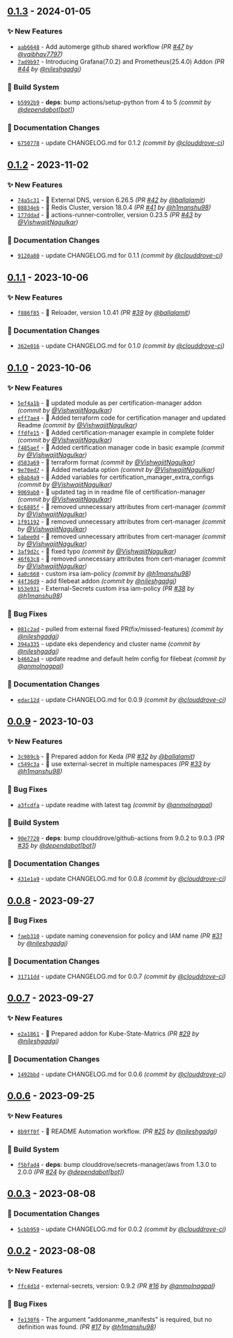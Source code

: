 
## [0.1.3] - 2024-01-05
### :sparkles: New Features
- [`aab6648`](https://github.com/clouddrove/terraform-aws-eks-addons/commit/aab66483a2bb9c37af3a41e197087d61af711ea5) - Add automerge github shared workflow *(PR [#47](https://github.com/clouddrove/terraform-aws-eks-addons/pull/47) by [@vaibhav7797](https://github.com/vaibhav7797))*
- [`7ad9b97`](https://github.com/clouddrove/terraform-aws-eks-addons/commit/7ad9b9786bbe0cdbf6bf81144fa669bf125d1c57) - Introducing Grafana(7.0.2) and Prometheus(25.4.0) Addon *(PR [#44](https://github.com/clouddrove/terraform-aws-eks-addons/pull/44) by [@nileshgadgi](https://github.com/nileshgadgi))*

### :construction_worker: Build System
- [`b5992b9`](https://github.com/clouddrove/terraform-aws-eks-addons/commit/b5992b9f8d4f0f3cfa2f635cc2f66960a964655c) - **deps**: bump actions/setup-python from 4 to 5 *(commit by [@dependabot[bot]](https://github.com/apps/dependabot))*

### :memo: Documentation Changes
- [`6750778`](https://github.com/clouddrove/terraform-aws-eks-addons/commit/675077811647a0a6933058a73efaadaaada09b29) - update CHANGELOG.md for 0.1.2 *(commit by [@clouddrove-ci](https://github.com/clouddrove-ci))*


## [0.1.2] - 2023-11-02
### :sparkles: New Features
- [`74a5c31`](https://github.com/clouddrove/terraform-aws-eks-addons/commit/74a5c316b635aedb389be77cacd2bd3d5b432bf9) - 🚀 External DNS, version 6.26.5 *(PR [#42](https://github.com/clouddrove/terraform-aws-eks-addons/pull/42) by [@ballalamit](https://github.com/ballalamit))*
- [`08834eb`](https://github.com/clouddrove/terraform-aws-eks-addons/commit/08834ebb083aef470c8c2ea2934ffc21ca5d4ac9) - :rocket: Redis Cluster, version 18.0.4 *(PR [#41](https://github.com/clouddrove/terraform-aws-eks-addons/pull/41) by [@h1manshu98](https://github.com/h1manshu98))*
- [`177ddad`](https://github.com/clouddrove/terraform-aws-eks-addons/commit/177ddad5bf53f1e256f77158d47c9cee913b11c5) - 🚀 actions-runner-controller, version 0.23.5 *(PR [#43](https://github.com/clouddrove/terraform-aws-eks-addons/pull/43) by [@VishwajitNagulkar](https://github.com/VishwajitNagulkar))*

### :memo: Documentation Changes
- [`9120a80`](https://github.com/clouddrove/terraform-aws-eks-addons/commit/9120a80cbbd4f5d67cfbca459f134accca050554) - update CHANGELOG.md for 0.1.1 *(commit by [@clouddrove-ci](https://github.com/clouddrove-ci))*


## [0.1.1] - 2023-10-06
### :sparkles: New Features
- [`f886f85`](https://github.com/clouddrove/terraform-aws-eks-addons/commit/f886f85e3ce50c7dbd6928020d34c7ec124e2e08) - :rocket: Reloader, version 1.0.41  *(PR [#39](https://github.com/clouddrove/terraform-aws-eks-addons/pull/39) by [@ballalamit](https://github.com/ballalamit))*

### :memo: Documentation Changes
- [`362e016`](https://github.com/clouddrove/terraform-aws-eks-addons/commit/362e016228e1bafd525d0f170455692d115526d2) - update CHANGELOG.md for 0.1.0 *(commit by [@clouddrove-ci](https://github.com/clouddrove-ci))*


## [0.1.0] - 2023-10-06
### :sparkles: New Features
- [`5ef4a1b`](https://github.com/clouddrove/terraform-aws-eks-addons/commit/5ef4a1b52d6beec2948ddc0460a1b63054e1af32) - 🚀 updated module as per certification-manager addon *(commit by [@VishwajitNagulkar](https://github.com/VishwajitNagulkar))*
- [`eff7ae4`](https://github.com/clouddrove/terraform-aws-eks-addons/commit/eff7ae412e2c02e7e7203d629b3e99a882cb4510) - 🚀 Added terraform code for certification manager and updated Readme *(commit by [@VishwajitNagulkar](https://github.com/VishwajitNagulkar))*
- [`ffdfe15`](https://github.com/clouddrove/terraform-aws-eks-addons/commit/ffdfe159d3236e327370f6b8365a28e01544abd4) - 🚀 Added certification-manager example in complete folder *(commit by [@VishwajitNagulkar](https://github.com/VishwajitNagulkar))*
- [`f485aef`](https://github.com/clouddrove/terraform-aws-eks-addons/commit/f485aefbde309e09ab4571e7bba2d40813adb53d) - 🚀 Added certification manager code in basic example *(commit by [@VishwajitNagulkar](https://github.com/VishwajitNagulkar))*
- [`d583a69`](https://github.com/clouddrove/terraform-aws-eks-addons/commit/d583a6993b3d197edeb46c67f2101c38ca115f3e) - 🚀 terraform format *(commit by [@VishwajitNagulkar](https://github.com/VishwajitNagulkar))*
- [`9e70ed7`](https://github.com/clouddrove/terraform-aws-eks-addons/commit/9e70ed76c1a8bf77ed7a8c3591bb1112e2b7adbf) - 🚀 Added metadata option *(commit by [@VishwajitNagulkar](https://github.com/VishwajitNagulkar))*
- [`e8ab4a9`](https://github.com/clouddrove/terraform-aws-eks-addons/commit/e8ab4a9fe94360c7014cd6fe2c508365b477fa4e) - 🚀 Added variables for certification_manager_extra_configs *(commit by [@VishwajitNagulkar](https://github.com/VishwajitNagulkar))*
- [`9069ab0`](https://github.com/clouddrove/terraform-aws-eks-addons/commit/9069ab0d1a39ed9644bbc1a417034c2474cc07bd) - 🚀 updated tag in in readme file of certification-manager *(commit by [@VishwajitNagulkar](https://github.com/VishwajitNagulkar))*
- [`0c6885f`](https://github.com/clouddrove/terraform-aws-eks-addons/commit/0c6885f00e7225355bf16d3dc29c88fc3504831c) - 🚀 removed unnecessary attributes from cert-manager *(commit by [@VishwajitNagulkar](https://github.com/VishwajitNagulkar))*
- [`1f91192`](https://github.com/clouddrove/terraform-aws-eks-addons/commit/1f91192d24c4ded37bfe05b430ee0ef50c90335e) - 🚀 removed unnecessary attributes from cert-manager *(commit by [@VishwajitNagulkar](https://github.com/VishwajitNagulkar))*
- [`5abee0d`](https://github.com/clouddrove/terraform-aws-eks-addons/commit/5abee0d16217c8de35e4bb0978b2aee4001ad77b) - 🚀 removed unnecessary attributes from cert-manager *(commit by [@VishwajitNagulkar](https://github.com/VishwajitNagulkar))*
- [`3af9d2c`](https://github.com/clouddrove/terraform-aws-eks-addons/commit/3af9d2c906cacc96140db228deb68e2a5ed3ae57) - 🚀 fixed typo *(commit by [@VishwajitNagulkar](https://github.com/VishwajitNagulkar))*
- [`46f63c8`](https://github.com/clouddrove/terraform-aws-eks-addons/commit/46f63c812709a71d9bf26e8ff3f97580f284aeb7) - 🚀 removed unnecessary attributes from cert-manager *(commit by [@VishwajitNagulkar](https://github.com/VishwajitNagulkar))*
- [`4a0c668`](https://github.com/clouddrove/terraform-aws-eks-addons/commit/4a0c6684ad6b276bb37df378f9ad7a4b5259775e) - custom irsa iam-policy *(commit by [@h1manshu98](https://github.com/h1manshu98))*
- [`44f36d9`](https://github.com/clouddrove/terraform-aws-eks-addons/commit/44f36d9174b28b3089d5ef7f0b4da4d64f935caf) - add filebeat addon *(commit by [@nileshgadgi](https://github.com/nileshgadgi))*
- [`b53e931`](https://github.com/clouddrove/terraform-aws-eks-addons/commit/b53e931fb54a55e26e675d74f84288d0803cf0ac) - External-Secrets custom irsa iam-policy *(PR [#38](https://github.com/clouddrove/terraform-aws-eks-addons/pull/38) by [@h1manshu98](https://github.com/h1manshu98))*

### :bug: Bug Fixes
- [`081c2ad`](https://github.com/clouddrove/terraform-aws-eks-addons/commit/081c2adf40e15affcbc3281fe9d6e1141f6f4117) - pulled from external fixed PR(fix/missed-features) *(commit by [@nileshgadgi](https://github.com/nileshgadgi))*
- [`394a335`](https://github.com/clouddrove/terraform-aws-eks-addons/commit/394a33518094b35a7fd36a8a7baedac008eeaf61) - update eks dependency and cluster name *(commit by [@nileshgadgi](https://github.com/nileshgadgi))*
- [`b4662a4`](https://github.com/clouddrove/terraform-aws-eks-addons/commit/b4662a4f1e04b626fdf465de266b377a8199286f) - update readme and default helm config for filebeat *(commit by [@anmolnagpal](https://github.com/anmolnagpal))*

### :memo: Documentation Changes
- [`edac12d`](https://github.com/clouddrove/terraform-aws-eks-addons/commit/edac12dbe9291c6aadd5d418cbb4b2d8e0319b51) - update CHANGELOG.md for 0.0.9 *(commit by [@clouddrove-ci](https://github.com/clouddrove-ci))*


## [0.0.9] - 2023-10-03
### :sparkles: New Features
- [`3c989cb`](https://github.com/clouddrove/terraform-aws-eks-addons/commit/3c989cb681caff2ed088ed0de25e28c1125a1f82) - 🚀 Prepared addon for Keda *(PR [#32](https://github.com/clouddrove/terraform-aws-eks-addons/pull/32) by [@ballalamit](https://github.com/ballalamit))*
- [`c549c3a`](https://github.com/clouddrove/terraform-aws-eks-addons/commit/c549c3ab72ba5b047b4d8e9790ef3cc3d7eb87b5) - :rocket: use external-secret in multiple namespaces *(PR [#33](https://github.com/clouddrove/terraform-aws-eks-addons/pull/33) by [@h1manshu98](https://github.com/h1manshu98))*

### :bug: Bug Fixes
- [`a3fcdfa`](https://github.com/clouddrove/terraform-aws-eks-addons/commit/a3fcdfa4f3e4077278e5608f5d6d62ce7e098a83) - update readme with latest tag *(commit by [@anmolnagpal](https://github.com/anmolnagpal))*

### :construction_worker: Build System
- [`90e7720`](https://github.com/clouddrove/terraform-aws-eks-addons/commit/90e7720821afe76c4641b705263eb56498729f8d) - **deps**: bump clouddrove/github-actions from 9.0.2 to 9.0.3 *(PR [#35](https://github.com/clouddrove/terraform-aws-eks-addons/pull/35) by [@dependabot[bot]](https://github.com/apps/dependabot))*

### :memo: Documentation Changes
- [`431e1a9`](https://github.com/clouddrove/terraform-aws-eks-addons/commit/431e1a9b91ef6bb04379f7ef362244a7f9d92c4c) - update CHANGELOG.md for 0.0.8 *(commit by [@clouddrove-ci](https://github.com/clouddrove-ci))*


## [0.0.8] - 2023-09-27
### :bug: Bug Fixes
- [`faeb310`](https://github.com/clouddrove/terraform-aws-eks-addons/commit/faeb3103b511c9255a945e3910e912690c98613b) - update naming conevension for policy and IAM name *(PR [#31](https://github.com/clouddrove/terraform-aws-eks-addons/pull/31) by [@nileshgadgi](https://github.com/nileshgadgi))*

### :memo: Documentation Changes
- [`31711dd`](https://github.com/clouddrove/terraform-aws-eks-addons/commit/31711ddf1f39139f7bfb73de44d9111d8dc66381) - update CHANGELOG.md for 0.0.7 *(commit by [@clouddrove-ci](https://github.com/clouddrove-ci))*


## [0.0.7] - 2023-09-27
### :sparkles: New Features
- [`e2a1861`](https://github.com/clouddrove/terraform-aws-eks-addons/commit/e2a1861340ce0adbe9d3ca0eeb774532791d6f91) - 🚀 Prepared addon for Kube-State-Matrics *(PR [#29](https://github.com/clouddrove/terraform-aws-eks-addons/pull/29) by [@nileshgadgi](https://github.com/nileshgadgi))*

### :memo: Documentation Changes
- [`1492bbd`](https://github.com/clouddrove/terraform-aws-eks-addons/commit/1492bbdc72b0739d11208356cfcd3947c8b88403) - update CHANGELOG.md for 0.0.6 *(commit by [@clouddrove-ci](https://github.com/clouddrove-ci))*


## [0.0.6] - 2023-09-25
### :sparkles: New Features
- [`8b9ff0f`](https://github.com/clouddrove/terraform-aws-eks-addons/commit/8b9ff0ff2186c2980de9585c98fb206b7f13e00a) - 🚀 README Automation workflow. *(PR [#25](https://github.com/clouddrove/terraform-aws-eks-addons/pull/25) by [@nileshgadgi](https://github.com/nileshgadgi))*

### :construction_worker: Build System
- [`f5bfad4`](https://github.com/clouddrove/terraform-aws-eks-addons/commit/f5bfad40270ea70dfd873788ddc41f83de11596d) - **deps**: bump clouddrove/secrets-manager/aws from 1.3.0 to 2.0.0 *(PR [#24](https://github.com/clouddrove/terraform-aws-eks-addons/pull/24) by [@dependabot[bot]](https://github.com/apps/dependabot))*


## [0.0.3] - 2023-08-08
### :memo: Documentation Changes
- [`5cbb959`](https://github.com/clouddrove/terraform-aws-eks-addons/commit/5cbb959de48efc8ff443a1ca70ca5bd2e29c5c1d) - update CHANGELOG.md for 0.0.2 *(commit by [@clouddrove-ci](https://github.com/clouddrove-ci))*


## [0.0.2] - 2023-08-08
### :sparkles: New Features
- [`ffc4d1d`](https://github.com/clouddrove/terraform-aws-eks-addons/commit/ffc4d1df060600fe35e0280928b72b795b9716ba) - external-secrets, version: 0.9.2 *(PR [#16](https://github.com/clouddrove/terraform-aws-eks-addons/pull/16) by [@anmolnagpal](https://github.com/anmolnagpal))*

### :bug: Bug Fixes
- [`fe130f6`](https://github.com/clouddrove/terraform-aws-eks-addons/commit/fe130f6202dd0163380b137d893311a8c7e02870) - The argument "addonanme_manifests" is required, but no definition was found. *(PR [#17](https://github.com/clouddrove/terraform-aws-eks-addons/pull/17) by [@h1manshu98](https://github.com/h1manshu98))*


[0.0.2]: https://github.com/clouddrove/terraform-aws-eks-addons/compare/0.0.1...0.0.2
[0.0.3]: https://github.com/clouddrove/terraform-aws-eks-addons/compare/0.0.2...0.0.3
[0.0.6]: https://github.com/clouddrove/terraform-aws-eks-addons/compare/0.0.5...0.0.6
[0.0.7]: https://github.com/clouddrove/terraform-aws-eks-addons/compare/0.0.6...0.0.7
[0.0.8]: https://github.com/clouddrove/terraform-aws-eks-addons/compare/0.0.7...0.0.8
[0.0.9]: https://github.com/clouddrove/terraform-aws-eks-addons/compare/0.0.8...0.0.9
[0.1.0]: https://github.com/clouddrove/terraform-aws-eks-addons/compare/0.0.9...0.1.0
[0.1.1]: https://github.com/clouddrove/terraform-aws-eks-addons/compare/0.1.0...0.1.1
[0.1.2]: https://github.com/clouddrove/terraform-aws-eks-addons/compare/0.1.1...0.1.2
[0.1.3]: https://github.com/clouddrove/terraform-aws-eks-addons/compare/0.1.2...0.1.3